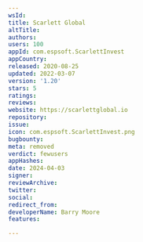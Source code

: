 ```yaml
---
wsId: 
title: Scarlett Global
altTitle: 
authors: 
users: 100
appId: com.espsoft.ScarlettInvest
appCountry: 
released: 2020-08-25
updated: 2022-03-07
version: '1.20'
stars: 5
ratings: 
reviews: 
website: https://scarlettglobal.io
repository: 
issue: 
icon: com.espsoft.ScarlettInvest.png
bugbounty: 
meta: removed
verdict: fewusers
appHashes: 
date: 2024-04-03
signer: 
reviewArchive: 
twitter: 
social: 
redirect_from: 
developerName: Barry Moore
features: 

---
```


